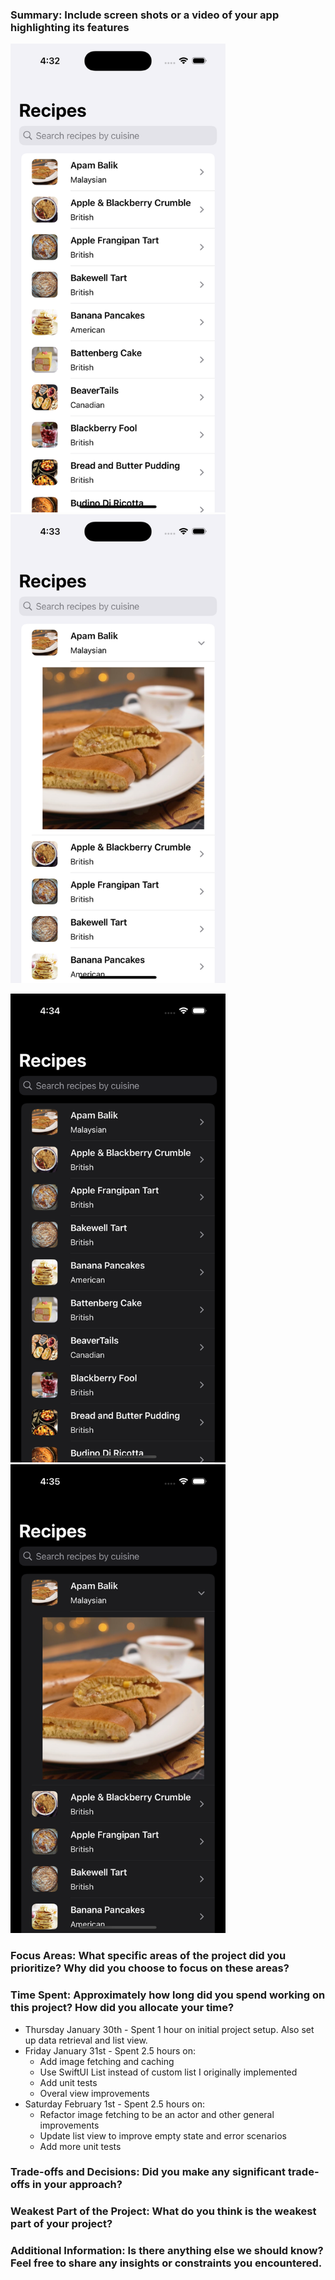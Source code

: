 ### Summary: Include screen shots or a video of your app highlighting its features

<img src="fetch/recipeslist.png" alt="drawing" height="750"/> <img src="fetch/recipesexpanded.png" alt="drawing" height="750"/>

<img src="fetch/recipeslistdark.png" alt="drawing" height="750"/> <img src="fetch/recipesexpandeddark.png" alt="drawing" height="750"/>

### Focus Areas: What specific areas of the project did you prioritize? Why did you choose to focus on these areas?

### Time Spent: Approximately how long did you spend working on this project? How did you allocate your time?

- Thursday January 30th - Spent 1 hour on initial project setup. Also set up data retrieval and list view.
- Friday January 31st - Spent 2.5 hours on:
    - Add image fetching and caching
    - Use SwiftUI List instead of custom list I originally implemented
    - Add unit tests
    - Overal view improvements
- Saturday February 1st - Spent 2.5 hours on:
    - Refactor image fetching to be an actor and other general improvements
    - Update list view to improve empty state and error scenarios
    - Add more unit tests

### Trade-offs and Decisions: Did you make any significant trade-offs in your approach?

### Weakest Part of the Project: What do you think is the weakest part of your project?

### Additional Information: Is there anything else we should know? Feel free to share any insights or constraints you encountered.
